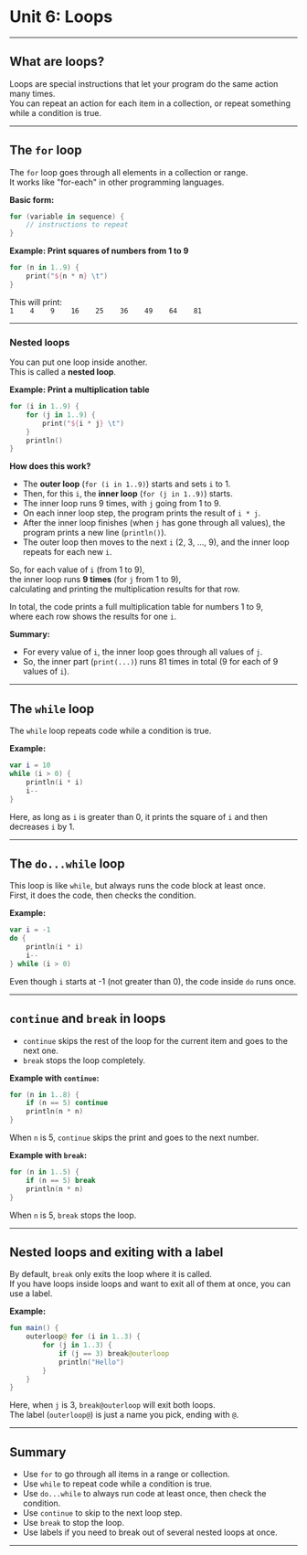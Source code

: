 # Unit 6: Loops
---

## What are loops?

Loops are special instructions that let your program do the same action many times.  
You can repeat an action for each item in a collection, or repeat something while a condition is true.

---

## The `for` loop

The `for` loop goes through all elements in a collection or range.  
It works like "for-each" in other programming languages.

**Basic form:**
```kotlin
for (variable in sequence) {
    // instructions to repeat
}
```

**Example: Print squares of numbers from 1 to 9**
```kotlin
for (n in 1..9) {
    print("${n * n} \t")
}
```
This will print:  
`1    4    9    16    25    36    49    64    81`

---

### Nested loops

You can put one loop inside another.  
This is called a **nested loop**.

**Example: Print a multiplication table**

```kotlin
for (i in 1..9) {
    for (j in 1..9) {
        print("${i * j} \t")
    }
    println()
}
```

**How does this work?**

- The **outer loop** (`for (i in 1..9)`) starts and sets `i` to 1.
- Then, for this `i`, the **inner loop** (`for (j in 1..9)`) starts.
- The inner loop runs 9 times, with `j` going from 1 to 9.
- On each inner loop step, the program prints the result of `i * j`.
- After the inner loop finishes (when `j` has gone through all values), the program prints a new line (`println()`).
- The outer loop then moves to the next `i` (2, 3, ..., 9), and the inner loop repeats for each new `i`.

So, for each value of `i` (from 1 to 9),  
the inner loop runs **9 times** (for `j` from 1 to 9),  
calculating and printing the multiplication results for that row.

In total, the code prints a full multiplication table for numbers 1 to 9,  
where each row shows the results for one `i`.

**Summary:**
- For every value of `i`, the inner loop goes through all values of `j`.
- So, the inner part (`print(...)`) runs 81 times in total (9 for each of 9 values of `i`).

---

## The `while` loop

The `while` loop repeats code while a condition is true.

**Example:**
```kotlin
var i = 10
while (i > 0) {
    println(i * i)
    i--
}
```
Here, as long as `i` is greater than 0, it prints the square of `i` and then decreases `i` by 1.

---

## The `do...while` loop

This loop is like `while`, but always runs the code block at least once.  
First, it does the code, then checks the condition.

**Example:**
```kotlin
var i = -1
do {
    println(i * i)
    i--
} while (i > 0)
```
Even though `i` starts at -1 (not greater than 0), the code inside `do` runs once.

---

## `continue` and `break` in loops

- `continue` skips the rest of the loop for the current item and goes to the next one.
- `break` stops the loop completely.

**Example with `continue`:**
```kotlin
for (n in 1..8) {
    if (n == 5) continue
    println(n * n)
}
```
When `n` is 5, `continue` skips the print and goes to the next number.

**Example with `break`:**
```kotlin
for (n in 1..5) {
    if (n == 5) break
    println(n * n)
}
```
When `n` is 5, `break` stops the loop.

---

## Nested loops and exiting with a label

By default, `break` only exits the loop where it is called.  
If you have loops inside loops and want to exit all of them at once, you can use a label.

**Example:**
```kotlin
fun main() {
    outerloop@ for (i in 1..3) {
        for (j in 1..3) {
            if (j == 3) break@outerloop
            println("Hello")
        }
    }
}
```
Here, when `j` is 3, `break@outerloop` will exit both loops.  
The label (`outerloop@`) is just a name you pick, ending with `@`.

---

## Summary

- Use `for` to go through all items in a range or collection.
- Use `while` to repeat code while a condition is true.
- Use `do...while` to always run code at least once, then check the condition.
- Use `continue` to skip to the next loop step.
- Use `break` to stop the loop.
- Use labels if you need to break out of several nested loops at once.

---